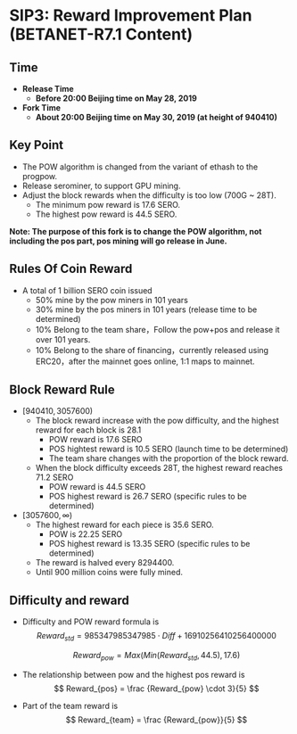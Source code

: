 # SIP3: Reward Improvement Plan (BETANET-R7.1 Content)



## Time

- **Release Time**
  - **Before 20:00 Beijing time on May 28, 2019**
- **Fork Time**
  - **About 20:00 Beijing time on May 30, 2019 (at height of 940410)**



## Key Point

- The POW algorithm is changed from the variant of ethash to the progpow.
- Release serominer, to support GPU mining.
- Adjust the block rewards when the difficulty is too low (700G ~ 28T).
  - The minimum pow reward is 17.6 SERO.
  - The highest pow reward is 44.5 SERO.



**Note: The purpose of this fork is to change the POW algorithm, not including the pos part, pos mining will go release in June.**



## Rules Of Coin Reward

- A total of 1 billion SERO coin issued
  - 50% mine by the pow miners in 101 years
  - 30% mine by the pos miners in 101 years (release time to be determined)
  - 10% Belong to the team share，Follow the pow+pos and release it over 101 years.
  - 10% Belong to the share of financing，currently released using ERC20，after the mainnet goes online, 1:1 maps to mainnet.



## Block Reward Rule

- $[940410, 3057600)$ 
  - The block reward increase with the pow difficulty, and the highest reward for each block is 28.1
    - POW reward is 17.6 SERO
    - POS hightest reward is 10.5 SERO  (launch time to be determined)
    - The team share changes with the proportion of the block reward.
  - When the block difficulty exceeds 28T, the highest reward reaches 71.2 SERO
    - POW reward is 44.5 SERO
    - POS highest reward is 26.7 SERO  (specific rules to be determined)
- $[3057600,\infty)$
  - The highest reward for each piece is 35.6 SERO.
    - POW is 22.25 SERO
    - POS highest reward is 13.35 SERO  (specific rules to be determined)
  - The reward is halved every 8294400.
  - Until 900 million coins were fully mined.



## Difficulty and reward

- Difficulty and POW reward formula is
  $$
  Reward_{std}=985347985347985 \cdot Diff + 16910256410256400000
  $$

  $$
  Reward_{pow}=Max(Min(Reward_{std},44.5),17.6)
  $$

  

- The relationship between pow and the highest pos reward is
  $$
  Reward_{pos} = \frac {Reward_{pow} \cdot 3}{5}
  $$

  

- Part of the team reward is
  $$
  Reward_{team} = \frac {Reward_{pow}}{5}
  $$